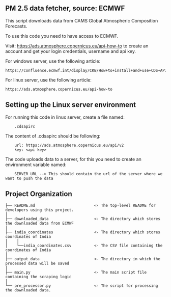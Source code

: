PM 2.5 data fetcher, source: ECMWF
------------------------------------
This script downloads data from CAMS Global Atmospheric Composition Forecasts. 

To use this code you need to have access to ECMWF.

Visit: https://ads.atmosphere.copernicus.eu/api-how-to to create an account
and get your login credentials, username and api key.

For windows server, use the following article:

    https://confluence.ecmwf.int/display/CKB/How+to+install+and+use+CDS+API+on+Windows

For linux server, use the following article:

    https://ads.atmosphere.copernicus.eu/api-how-to

Setting up the Linux server environment
------------------------------------------------

For running this code in linux server, create a file named:

        .cdsapirc

The content of .cdsapirc should be following:

        url: https://ads.atmosphere.copernicus.eu/api/v2
        key: <api key>

The code uploads data to a server, for this you need to create an environment variable named:

        SERVER_URL --> This should contain the url of the server where we want to push the data

Project Organization
------------------------

    ├── README.md                          <- The top-level README for developers using this project.
    │
    ├── downloaded_data                    <- The directory which stores the downloaded data from ECMWF
    │
    ├── india_coordinates                  <- The directory which stores coordinates of India
    │    │
    │    └──india_coordinates.csv          <- The CSV file containing the coordinates of India
    │
    ├── output_data                        <- The directory in which the processed data will be saved
    │
    ├── main.py                            <- The main script file containing the scraping logic
    │
    └── pre_processor.py                   <- The script for processing the downloaded data.
    